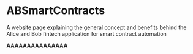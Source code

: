 # ABSmartContracts
A website page explaining the general concept and benefits behind the Alice and Bob fintech application for smart contract automation

**AAAAAAAAAAAAAAA**
